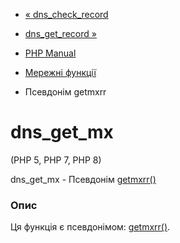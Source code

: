 - [« dns_check_record](function.dns-check-record.md)
- [dns_get_record »](function.dns-get-record.md)

- [PHP Manual](index.md)
- [Мережні функції](ref.network.md)
- Псевдонім getmxrr

# dns_get_mx

(PHP 5, PHP 7, PHP 8)

dns_get_mx - Псевдонім [getmxrr()](function.getmxrr.md)

### Опис

Ця функція є псевдонімом: [getmxrr()](function.getmxrr.md).
